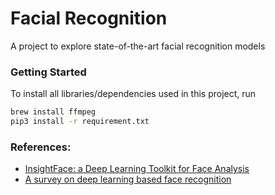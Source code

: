 # Facial Recognition
A project to explore state-of-the-art facial recognition models

### Getting Started
To install all libraries/dependencies used in this project, run
```bash
brew install ffmpeg
pip3 install -r requirement.txt
```

### References:
- [InsightFace: a Deep Learning Toolkit for Face Analysis](http://insightface.ai/)
- [A survey on deep learning based face recognition](https://www.sciencedirect.com/science/article/abs/pii/S1077314219301183)